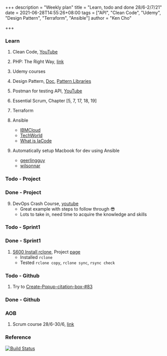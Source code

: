 +++
description = "Weekly plan"
title = "Learn, todo and done 28/6-2/7/21"
date = 2021-06-28T14:55:26+08:00
tags = ["API", "Clean Code", "Udemy", "Design Pattern", "Terraform", "Ansible"]
author = "Ken Cho"

+++  
### Learn
1. Clean Code, [YouTube](https://www.youtube.com/watch?v=7EmboKQH8lM)
2. PHP: The Right Way, [link](https://phptherightway.com/)
3. Udemy courses
4. Design Pattern, [Doc](https://designpatternsphp.readthedocs.io/en/latest/README.html), [Pattern Libraries](https://medium.com/@whatjackhasmade/pattern-libraries-abcc45c6144c)
5. Postman for testing API, [YouTube](https://www.freecodecamp.org/news/learn-how-to-use-postman-to-test-apis/)
6. Essential Scrum, Chapter [5, 7, 17, 18, 19]
7. Terraform
8. Ansible
    - [IBMCloud](https://www.youtube.com/watch?v=fHO1X93e4WA)
    - [TechWorld](https://www.youtube.com/watch?v=1id6ERvfozo)
    - [What is IaCode](https://www.youtube.com/watch?v=POPP2WTJ8es)

10. Automatically setup Macbook for dev using Ansible  
      - [geerlingguy](https://github.com/geerlingguy/mac-dev-playbook)  
      - [wilsonnar](https://wilsonmar.github.io/ansible-mac-osx-setup/)   

### Todo - Project

### Done - Project
9. DevOps Crash Course, [youtube](https://www.youtube.com/watch?v=OXE2a8dqIAI)
   - Great example with steps to follow through 😎
   - Lots to take in, need time to acquire the knowledge and skills
   
### Todo - Sprint1


### Done - Sprint1
1. [S600 Install rclone](https://github.com/gigascience/gigadb-website/issues/682), Project [page](https://github.com/kencho51/rclone-implementation.git)
    * Installed `rclone`  
    * Tested `rclone copy`, `rclone sync`, `rsync check`  
    
### Todo - Github
1. Try to [Create-Popup-citation-box-#83](https://github.com/gigascience/gigadb-website/issues/83)

### Done - Github

### AOB
1. Scrum course 28/6-30/6, [link](https://www.hkpcacademy.org/2021/03/30/10011564-01-scrum-developer-with-devops-training/)

### Reference


[![Build Status](https://travis-ci.com/kencho51/gigathing.svg?branch=master)](https://travis-ci.com/kencho51/gigathing)

